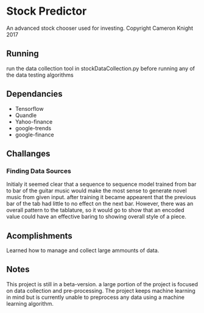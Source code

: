 # Stock Predictor
An advanced stock chooser used for investing. Copyright Cameron Knight 2017

## Running
run the data collection tool in stockDataCollection.py before running any of the data testing algorithms 

## Dependancies
* Tensorflow
* Quandle
* Yahoo-finance
* google-trends
* google-finance

## Challanges
### Finding Data Sources
Initialy it seemed clear that a sequence to sequence model trained from bar to bar of the guitar music would make the most 
sense to generate novel music from given input. after training it became appearent that the previous bar of the tab had little
to no effect on the next bar. However, there was an overall pattern to the tablature, so it would go to show that an encoded 
value could have an effective baring to showing overall style of a piece.

## Acomplishments
Learned how to manage and collect large ammounts of data.
## Notes
This project is still in a beta-version. a large portion of the project is focused on data collection and pre-processing.
The project keeps machine learning in mind but is currently unable to preprocess any data using a machine learning algorithm.
